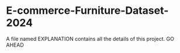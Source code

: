 # E-commerce-Furniture-Dataset-2024

A file named EXPLANATION contains all the details of this project.
GO AHEAD
